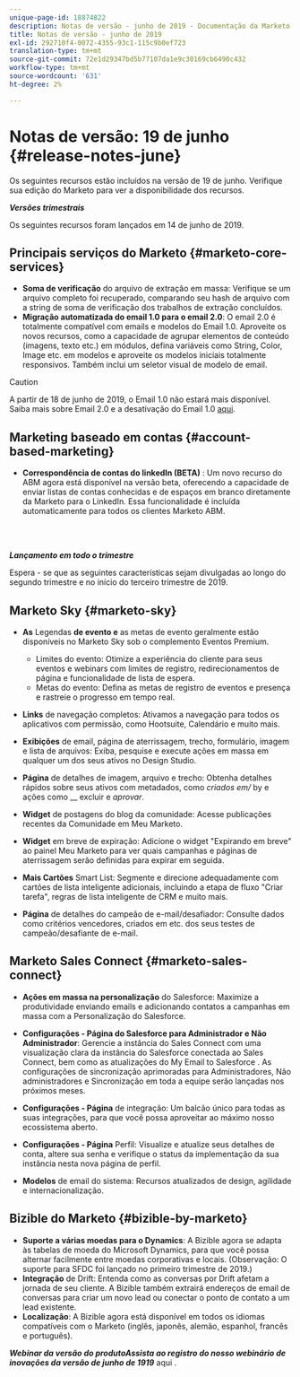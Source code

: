 ```yaml
---
unique-page-id: 18874822
description: Notas de versão - junho de 2019 - Documentação da Marketo - Documentação do produto
title: Notas de versão - junho de 2019
exl-id: 292710f4-0072-4355-93c1-115c9b0ef723
translation-type: tm+mt
source-git-commit: 72e1d29347bd5b77107da1e9c30169cb6490c432
workflow-type: tm+mt
source-wordcount: '631'
ht-degree: 2%

---
```


# Notas de versão: 19 de junho {#release-notes-june}

Os seguintes recursos estão incluídos na versão de 19 de junho. Verifique sua edição do Marketo para ver a disponibilidade dos recursos.

**_Versões trimestrais_**

Os seguintes recursos foram lançados em 14 de junho de 2019.

## Principais serviços do Marketo {#marketo-core-services}

* **Soma de verificação** do arquivo de extração em massa: Verifique se um arquivo completo foi recuperado, comparando seu hash de arquivo com a string de soma de verificação dos trabalhos de extração concluídos.
* **Migração automatizada do email 1.0 para o email 2.0**: O email 2.0 é totalmente compatível com emails e modelos do Email 1.0. Aproveite os novos recursos, como a capacidade de agrupar elementos de conteúdo (imagens, texto etc.) em módulos, defina variáveis como String, Color, Image etc. em modelos e aproveite os modelos iniciais totalmente responsivos. Também inclui um seletor visual de modelo de email.

>[!CAUTION]
>
>A partir de 18 de junho de 2019, o Email 1.0 não estará mais disponível. Saiba mais sobre Email 2.0 e a desativação do Email 1.0 [aqui](https://nation.marketo.com/docs/DOC-7038).

## Marketing baseado em contas {#account-based-marketing}

* **Correspondência de contas do linkedIn (BETA)** : Um novo recurso do ABM agora está disponível na versão beta, oferecendo a capacidade de enviar listas de contas conhecidas e de espaços em branco diretamente da Marketo para o LinkedIn. Essa funcionalidade é incluída automaticamente para todos os clientes Marketo ABM.

<br> 

**_Lançamento em todo o trimestre_**

Espera - se que as seguintes características sejam divulgadas ao longo do segundo trimestre e no início do terceiro trimestre de 2019.

## Marketo Sky {#marketo-sky}

* **As** Legendas  **de evento e** as metas de evento geralmente estão disponíveis no Marketo Sky sob o complemento Eventos Premium.

   * Limites do evento: Otimize a experiência do cliente para seus eventos e webinars com limites de registro, redirecionamentos de página e funcionalidade de lista de espera.
   * Metas do evento: Defina as metas de registro de eventos e presença e rastreie o progresso em tempo real.

* **Links** de navegação completos: Ativamos a navegação para todos os aplicativos com permissão, como Hootsuite, Calendário e muito mais.
* **Exibições** de email, página de aterrissagem, trecho, formulário, imagem e lista de arquivos: Exiba, pesquise e execute ações em massa em qualquer um dos seus ativos no Design Studio.
* **Página** de detalhes de imagem, arquivo e trecho: Obtenha detalhes rápidos sobre seus ativos com metadados, como  _criados em/_ by e ações como  __ excluir e  _aprovar_.
* **Widget** de postagens do blog da comunidade: Acesse publicações recentes da Comunidade em Meu Marketo.
* **Widget** em breve de expiração: Adicione o widget &quot;Expirando em breve&quot; ao painel Meu Marketo para ver quais campanhas e páginas de aterrissagem serão definidas para expirar em seguida.
* **Mais Cartões** Smart List: Segmente e direcione adequadamente com cartões de lista inteligente adicionais, incluindo a etapa de fluxo &quot;Criar tarefa&quot;, regras de lista inteligente de CRM e muito mais.
* **Página** de detalhes do campeão de e-mail/desafiador: Consulte dados como critérios vencedores, criados em etc. dos seus testes de campeão/desafiante de e-mail.

## Marketo Sales Connect {#marketo-sales-connect}

* **Ações em massa na personalização** do Salesforce: Maximize a produtividade enviando emails e adicionando contatos a campanhas em massa com a Personalização do Salesforce.
* **Configurações - Página do Salesforce para Administrador e Não Administrador**: Gerencie a instância do Sales Connect com uma visualização clara da instância do Salesforce conectada ao Sales Connect, bem como as atualizações do My Email to Salesforce . As configurações de sincronização aprimoradas para Administradores, Não administradores e Sincronização em toda a equipe serão lançadas nos próximos meses.
* **Configurações - Página** de integração: Um balcão único para todas as suas integrações, para que você possa aproveitar ao máximo nosso ecossistema aberto.
* **Configurações - Página** Perfil: Visualize e atualize seus detalhes de conta, altere sua senha e verifique o status da implementação da sua instância nesta nova página de perfil.

* **Modelos** de email do sistema: Recursos atualizados de design, agilidade e internacionalização.

## Bizible do Marketo {#bizible-by-marketo}

* **Suporte a várias moedas para o Dynamics**: A Bizible agora se adapta às tabelas de moeda do Microsoft Dynamics, para que você possa alternar facilmente entre moedas corporativas e locais. (Observação: O suporte para SFDC foi lançado no primeiro trimestre de 2019.)
* **Integração** de Drift: Entenda como as conversas por Drift afetam a jornada de seu cliente. A Bizible também extrairá endereços de email de conversas para criar um novo lead ou conectar o ponto de contato a um lead existente.
* **Localização**: A Bizible agora está disponível em todos os idiomas compatíveis com o Marketo (inglês, japonês, alemão, espanhol, francês e português).

***Webinar da versão do produtoAssista ao registro do nosso webinário de inovações da versão de junho de 1919*** aqui [ ](https://engage.marketo.com/Marketo-June-Product-Release-2019-On-Demand.html).
